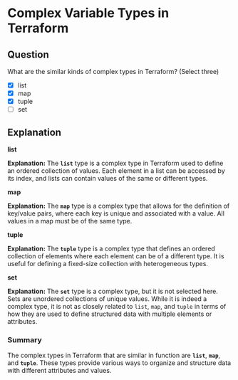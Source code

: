 # Complex Variable Types in Terraform

## Question

What are the similar kinds of complex types in Terraform? (Select three)

- [x] list
- [x] map
- [x] tuple
- [ ] set

## Explanation

**list**

**Explanation:** The **`list`** type is a complex type in Terraform used to define an ordered collection of values. Each element in a list can be accessed by its index, and lists can contain values of the same or different types.

**map**

**Explanation:** The **`map`** type is a complex type that allows for the definition of key/value pairs, where each key is unique and associated with a value. All values in a map must be of the same type.

**tuple**

**Explanation:** The **`tuple`** type is a complex type that defines an ordered collection of elements where each element can be of a different type. It is useful for defining a fixed-size collection with heterogeneous types.

**set**

**Explanation:** The **`set`** type is a complex type, but it is not selected here. Sets are unordered collections of unique values. While it is indeed a complex type, it is not as closely related to `list`, `map`, and `tuple` in terms of how they are used to define structured data with multiple elements or attributes.

### Summary

The complex types in Terraform that are similar in function are **`list`**, **`map`**, and **`tuple`**. These types provide various ways to organize and structure data with different attributes and values.
